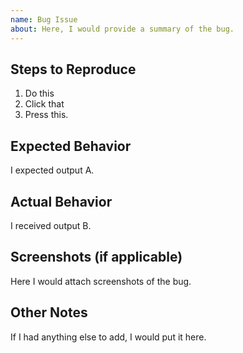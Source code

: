 ```yaml
---
name: Bug Issue
about: Here, I would provide a summary of the bug.
---
```


## Steps to Reproduce
1. Do this
2. Click that
3. Press this.
   
## Expected Behavior
I expected output A.

## Actual Behavior
I received output B.

## Screenshots (if applicable)
Here I would attach screenshots of the bug.

## Other Notes
If I had anything else to add, I would put it here.
